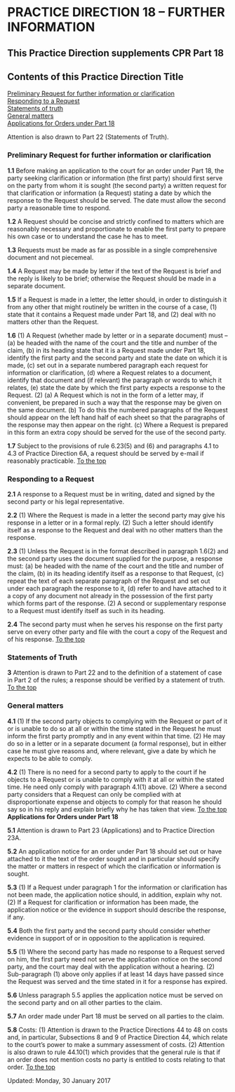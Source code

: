 # PRACTICE DIRECTION 18 – FURTHER INFORMATION
## This Practice Direction supplements CPR Part 18
Contents of this Practice Direction
Title  
---  
[Preliminary Request for further information or clarification](https://www.justice.gov.uk/courts/procedure-rules/civil/rules/part18/pd_part18#1.1)  
[Responding to a Request](https://www.justice.gov.uk/courts/procedure-rules/civil/rules/part18/pd_part18#2.1)  
[Statements of truth](https://www.justice.gov.uk/courts/procedure-rules/civil/rules/part18/pd_part18#3.1)  
[General matters](https://www.justice.gov.uk/courts/procedure-rules/civil/rules/part18/pd_part18#4.1)  
[Applications for Orders under Part 18](https://www.justice.gov.uk/courts/procedure-rules/civil/rules/part18/pd_part18#5.1)  

Attention is also drawn to Part 22 (Statements of Truth).
### Preliminary Request for further information or clarification

**1.1** Before making an application to the court for an order under Part 18, the party seeking clarification or information (the first party) should first serve on the party from whom it is sought (the second party) a written request for that clarification or information (a Request) stating a date by which the response to the Request should be served. The date must allow the second party a reasonable time to respond.

**1.2** A Request should be concise and strictly confined to matters which are reasonably necessary and proportionate to enable the first party to prepare his own case or to understand the case he has to meet.

**1.3** Requests must be made as far as possible in a single comprehensive document and not piecemeal.

**1.4** A Request may be made by letter if the text of the Request is brief and the reply is likely to be brief; otherwise the Request should be made in a separate document.

**1.5** If a Request is made in a letter, the letter should, in order to distinguish it from any other that might routinely be written in the course of a case,
(1) state that it contains a Request made under Part 18, and
(2) deal with no matters other than the Request.

**1.6**
(1) A Request (whether made by letter or in a separate document) must –
(a) be headed with the name of the court and the title and number of the claim,
(b) in its heading state that it is a Request made under Part 18, identify the first party and the second party and state the date on which it is made,
(c) set out in a separate numbered paragraph each request for information or clarification,
(d) where a Request relates to a document, identify that document and (if relevant) the paragraph or words to which it relates,
(e) state the date by which the first party expects a response to the Request.
(2)
(a) A Request which is not in the form of a letter may, if convenient, be prepared in such a way that the response may be given on the same document.
(b) To do this the numbered paragraphs of the Request should appear on the left hand half of each sheet so that the paragraphs of the response may then appear on the right.
(c) Where a Request is prepared in this form an extra copy should be served for the use of the second party.

**1.7** Subject to the provisions of rule 6.23(5) and (6) and paragraphs 4.1 to 4.3 of Practice Direction 6A, a request should be served by e-mail if reasonably practicable.
[To the top](https://www.justice.gov.uk/courts/procedure-rules/civil/rules/part18/pd_part18#top)
### Responding to a Request

**2.1** A response to a Request must be in writing, dated and signed by the second party or his legal representative.

**2.2**
(1) Where the Request is made in a letter the second party may give his response in a letter or in a formal reply.
(2) Such a letter should identify itself as a response to the Request and deal with no other matters than the response.

**2.3**
(1) Unless the Request is in the format described in paragraph 1.6(2) and the second party uses the document supplied for the purpose, a response must:
(a) be headed with the name of the court and the title and number of the claim,
(b) in its heading identify itself as a response to that Request,
(c) repeat the text of each separate paragraph of the Request and set out under each paragraph the response to it,
(d) refer to and have attached to it a copy of any document not already in the possession of the first party which forms part of the response.
(2) A second or supplementary response to a Request must identify itself as such in its heading.

**2.4**
The second party must when he serves his response on the first party serve on every other party and file with the court a copy of the Request and of his response.
[To the top](https://www.justice.gov.uk/courts/procedure-rules/civil/rules/part18/pd_part18#top)
### Statements of Truth

**3** Attention is drawn to Part 22 and to the definition of a statement of case in Part 2 of the rules; a response should be verified by a statement of truth.
[To the top](https://www.justice.gov.uk/courts/procedure-rules/civil/rules/part18/pd_part18#top)
### General matters

**4.1**
(1) If the second party objects to complying with the Request or part of it or is unable to do so at all or within the time stated in the Request he must inform the first party promptly and in any event within that time.
(2) He may do so in a letter or in a separate document (a formal response), but in either case he must give reasons and, where relevant, give a date by which he expects to be able to comply.

**4.2**
(1) There is no need for a second party to apply to the court if he objects to a Request or is unable to comply with it at all or within the stated time. He need only comply with paragraph 4.1(1) above.
(2) Where a second party considers that a Request can only be complied with at disproportionate expense and objects to comply for that reason he should say so in his reply and explain briefly why he has taken that view.
[To the top](https://www.justice.gov.uk/courts/procedure-rules/civil/rules/part18/pd_part18#top)
**Applications for Orders under Part 18**

**5.1** Attention is drawn to Part 23 (Applications) and to Practice Direction 23A.

**5.2** An application notice for an order under Part 18 should set out or have attached to it the text of the order sought and in particular should specify the matter or matters in respect of which the clarification or information is sought.

**5.3**
(1) If a Request under paragraph 1 for the information or clarification has not been made, the application notice should, in addition, explain why not.
(2) If a Request for clarification or information has been made, the application notice or the evidence in support should describe the response, if any.

**5.4** Both the first party and the second party should consider whether evidence in support of or in opposition to the application is required.

**5.5**
(1) Where the second party has made no response to a Request served on him, the first party need not serve the application notice on the second party, and the court may deal with the application without a hearing.
(2) Sub-paragraph (1) above only applies if at least 14 days have passed since the Request was served and the time stated in it for a response has expired.

**5.6**
Unless paragraph 5.5 applies the application notice must be served on the second party and on all other parties to the claim.

**5.7** An order made under Part 18 must be served on all parties to the claim.

**5.8** Costs:
(1) Attention is drawn to the Practice Directions 44 to 48 on costs and, in particular, Subsections 8 and 9 of Practice Direction 44, which relate to the court’s power to make a summary assessment of costs.
(2) Attention is also drawn to rule 44.10(1) which provides that the general rule is that if an order does not mention costs no party is entitled to costs relating to that order.
[To the top](https://www.justice.gov.uk/courts/procedure-rules/civil/rules/part18/pd_part18#top)

Updated: Monday, 30 January 2017
